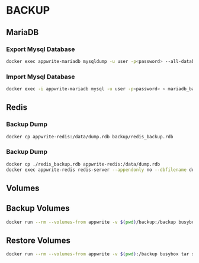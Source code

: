 # BACKUP


## MariaDB

### Export Mysql Database

```sh
docker exec appwrite-mariadb mysqldump -u user -p<password> --all-databases > backup/mariadb_backup.sql
```

### Import Mysql Database

```sh
docker exec -i appwrite-mariadb mysql -u user -p<password> < mariadb_backup.sql
```


## Redis

### Backup Dump

```sh
docker cp appwrite-redis:/data/dump.rdb backup/redis_backup.rdb
```

### Backup Dump

```sh
docker cp ./redis_backup.rdb appwrite-redis:/data/dump.rdb
docker exec appwrite-redis redis-server --appendonly no --dbfilename dump.rdb --dir /data
```

## Volumes

## Backup Volumes

```sh
docker run --rm --volumes-from appwrite -v $(pwd)/backup:/backup busybox tar cvf /backup/appwrite_backup.tar /storage
```

## Restore Volumes

```sh
docker run --rm --volumes-from appwrite -v $(pwd):/backup busybox tar xvf /backup/appwrite_backup.tar
```
